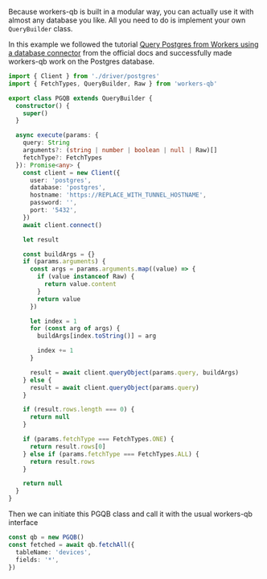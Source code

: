 Because workers-qb is built in a modular way, you can actually use it with almost any database you like.
All you need to do is implement your own `QueryBuilder` class.

In this example we followed the tutorial [Query Postgres from Workers using a database connector](https://developers.cloudflare.com/workers/tutorials/query-postgres-from-workers-using-database-connectors/)
from the official docs and successfully made workers-qb work on the Postgres database.

```ts
import { Client } from './driver/postgres'
import { FetchTypes, QueryBuilder, Raw } from 'workers-qb'

export class PGQB extends QueryBuilder {
  constructor() {
    super()
  }

  async execute(params: {
    query: String
    arguments?: (string | number | boolean | null | Raw)[]
    fetchType?: FetchTypes
  }): Promise<any> {
    const client = new Client({
      user: 'postgres',
      database: 'postgres',
      hostname: 'https://REPLACE_WITH_TUNNEL_HOSTNAME',
      password: '',
      port: '5432',
    })
    await client.connect()

    let result

    const buildArgs = {}
    if (params.arguments) {
      const args = params.arguments.map((value) => {
        if (value instanceof Raw) {
          return value.content
        }
        return value
      })

      let index = 1
      for (const arg of args) {
        buildArgs[index.toString()] = arg

        index += 1
      }

      result = await client.queryObject(params.query, buildArgs)
    } else {
      result = await client.queryObject(params.query)
    }

    if (result.rows.length === 0) {
      return null
    }

    if (params.fetchType === FetchTypes.ONE) {
      return result.rows[0]
    } else if (params.fetchType === FetchTypes.ALL) {
      return result.rows
    }

    return null
  }
}
```

Then we can initiate this PGQB class and call it with the usual workers-qb interface

```ts
const qb = new PGQB()
const fetched = await qb.fetchAll({
  tableName: 'devices',
  fields: '*',
})
```
